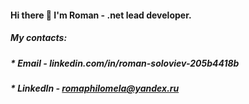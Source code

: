 #### Hi there 👋 I'm Roman - .net lead developer.
##### My contacts:
##### * **Email - linkedin.com/in/roman-soloviev-205b4418b**
##### * **LinkedIn - romaphilomela@yandex.ru**
